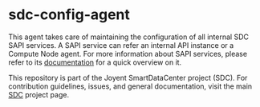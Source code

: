 <!--
    This Source Code Form is subject to the terms of the Mozilla Public
    License, v. 2.0. If a copy of the MPL was not distributed with this
    file, You can obtain one at http://mozilla.org/MPL/2.0/.
-->

<!--
    Copyright (c) 2014, Joyent, Inc.
-->

# sdc-config-agent

This agent takes care of maintaining the configuration of all internal SDC SAPI
services. A SAPI service can refer an internal API instance or a Compute Node
agent. For more information about SAPI services, please refer to its
[documentation](https://github.com/joyent/sdc-sapi) for a quick overview on it.

This repository is part of the Joyent SmartDataCenter project (SDC).  For
contribution guidelines, issues, and general documentation, visit the main
[SDC](http://github.com/joyent/sdc) project page.
